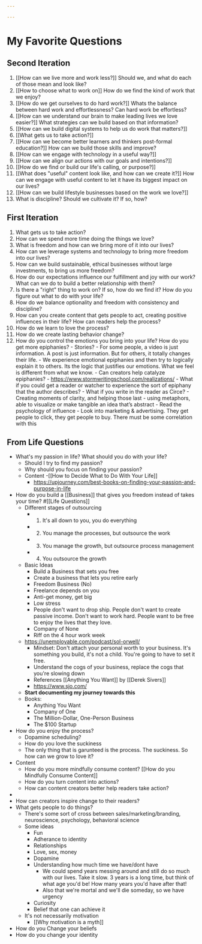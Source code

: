 ```yaml
---

---
```

# My Favorite Questions
## Second Iteration

1. [[How can we live more and work less?]] Should we, and what do each of those mean and look like?
2. [[How to choose what to work on]] How do we find the kind of work that we enjoy?
3. [[How do we get ourselves to do hard work?]] Whats the balance between hard work and effortlessness? Can hard work be effortless?
4. [[How can we understand our brain to make leading lives we love easier?]] What strategies can we build based on that information?
5. [[How can we build digital systems to help us do work that matters?]]
6. [[What gets us to take action?]]
7. [[How can we become better learners and thinkers post-formal education?]] How can we build those skills and improve?
8. [[How can we engage with technology in a useful way?]]
9. [[How can we align our actions with our goals and intentions?]]
10. [[How do we find or build our life's calling, or purpose?]]
11. [[What does "useful" content look like, and how can we create it?]] How can we engage with useful content to let it have its biggest impact on our lives?
12. [[How can we build lifestyle businesses based on the work we love?]]
13. What is discipline? Should we cultivate it? If so, how?


## First Iteration
1. What gets us to take action?
2. How can we spend more time doing the things we love? 
3. What is freedom and how can we bring more of it into our lives?
4. How can we leverage systems and technology to bring more freedom into our lives?
5. How can we build sustainable, ethical businesses without large investments, to bring us more freedom?
6. How do our expectations influence our fulfillment and joy with our work? What can we do to build a better relationship with them?
7. Is there a "right" thing to work on? If so, how do we find it? How do you figure out what to do with your life?
8. How do we balance optionality and freedom with consistency and discipline?
9. How can you create content that gets people to act, creating positive influences in their life? How can readers help the process?
10. How do we learn to love the process?
11. How do we create lasting behavior change?
12. How do you control the emotions you bring into your life? How do you get more epiphanies?
	    - Stories?
	    - For some people, a video is just information. A post is just information. But for others, it totally changes their life.
	    - We experience emotional epiphanies and then try to logically explain it to others. Its the logic that justifies our emotions. What we feel is different from what we know.
	    - Can creators help catalyze epiphanies?
	        - https://www.stormwritingschool.com/realizations/
	            - What if you could get a reader or watcher to experience the sort of epiphany that the author describes? 
	                - What if you write in the reader as Circe?
	        - Creating moments of clarity, and helping those last
	        - using metaphors, able to visualize or make tangible an idea that’s abstract
	        - Read the psychology of influence
	        - Look into marketing & advertising. They get people to click, they get people to buy. There must be some correlation with this

## From Life Questions

- What's my passion in life? What should you do with your life?
    - Should I try to find my passion?
    - Why should you focus on finding your passion?
    - Content
		-[[How to Decide What to Do With Your Life]]
        - https://upjourney.com/best-books-on-finding-your-passion-and-purpose-in-life
- How do you build a [[Business]] that gives you freedom instead of takes your time? #[[Life Questions]]
    - Different stages of outsourcing
        - 1. It's all down to you, you do everything
        - 2. You manage the processes, but outsource the work
        - 3. You manage the growth, but outsource process management
        - 4. You outsource the growth
    - Basic Ideas
        - Build a Business that sets you free
        - Create a business that lets you retire early
        - Freedom Business (No)
        - Freelance depends on you
        - Anti-get money, get big
        - Low stress
        - People don't want to drop ship. People don't want to create passive income. Don't want to work hard. People want to be free to enjoy the lives that they love.
        - Company of None
        - Riff on the 4 hour work week
    - https://unemployable.com/podcast/sol-orwell/
        - Mindset: Don't attach your personal worth to your business. It's something you build, it's not a child. You're going to have to set it free.
        - Understand the cogs of your business, replace the cogs that you're slowing down
        - References [[Anything You Want]] by [[Derek Sivers]]
        - https://www.sjo.com/
    - **Start documenting my journey towards this**
    - Books:
        - Anything You Want
        - Company of One
        - The Million-Dollar, One-Person Business
        - The $100 Startup
- How do you enjoy the process?
    - Dopamine scheduling?
    - How do you love the suckiness
    - The only thing that is garunteed is the process. The suckiness. So how can we grow to love it?
- Content
    - How do you more mindfully consume content? [[How do you Mindfully Consume Content]]
    - How do you turn content into actions?
    - How can content creators better help readers take action?
- 
- How can creators inspire change to their readers?
- What gets people to do things?
    - There's some sort of cross between sales/marketing/branding, neuroscience, psychology, behavioral science
    - Some ideas
        - Fun
        - Adherance to identity
        - Relationships
        - Love, sex, money
        - Dopamine
        - Understanding how much time we have/dont have 
            - We could spend years messing around and still do so much with our lives. Take it slow. 3 years is a long time, but think of what age you'd be! How many years you'd have after that!
            - Also that we're mortal and we'll die someday, so we have urgency
        - Curiosity
        - Belief that one can achieve it 
    - It's not necessarily motivation
        - [[Why motivation is a myth]]
- How do you Change your beliefs
- How do you change your identity
